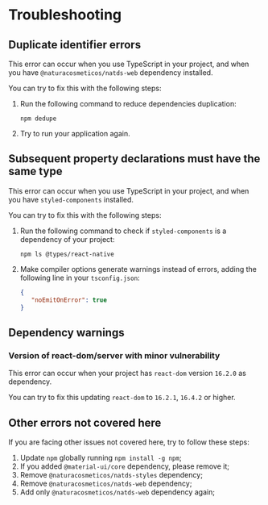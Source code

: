 # Troubleshooting

## Duplicate identifier errors

This error can occur when you use TypeScript in your project,
and when you have `@naturacosmeticos/natds-web` dependency installed.

You can try to fix this with the following steps:

1. Run the following command to reduce dependencies duplication:

   ```shell script
   npm dedupe
   ```

2. Try to run your application again.

## Subsequent property declarations must have the same type

This error can occur when you use TypeScript in your project,
and when you have `styled-components` installed.

You can try to fix this with the following steps:

1. Run the following command to check if `styled-components` is a dependency of your project:

   ```shell script
   npm ls @types/react-native
   ```

2. Make compiler options generate warnings instead of errors,
   adding the following line in your `tsconfig.json`:

   ```json
   {
      "noEmitOnError": true
   }
   ```

## Dependency warnings

### Version of react-dom/server with minor vulnerability

This error can occur when your project has `react-dom` version `16.2.0` as dependency.

You can try to fix this updating `react-dom` to `16.2.1`, `16.4.2` or higher.

## Other errors not covered here

If you are facing other issues not covered here, try to follow these steps:

1. Update `npm` globally running `npm install -g npm`;
2. If you added `@material-ui/core` dependency, please remove it;
3. Remove `@naturacosmeticos/natds-styles` dependency;
4. Remove `@naturacosmeticos/natds-web` dependency;
5. Add only `@naturacosmeticos/natds-web` dependency again;
